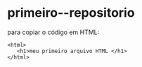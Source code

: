 # primeiro--repositorio

para copiar o código em HTML:
```
<html> 
   <h1>meu primeiro arquivo HTML </h1>
</html>
```
